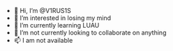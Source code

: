 - 👋 Hi, I’m @V1RUS1S
- 👀 I’m interested in losing my mind
- 🌱 I’m currently learning LUAU
- 💞️ I’m not currently looking to collaborate on anything
- 📫 I am not available 

<!---
V1RUS1S/V1RUS1S is a ✨ special ✨ repository because its `README.md` (this file) appears on your GitHub profile.
You can click the Preview link to take a look at your changes.
--->
